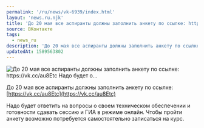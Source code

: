 ```yaml
---
permalink: '/ru/news/vk-6939/index.html'
layout: 'news.ru.njk'
title: 'До 20 мая все аспиранты должны заполнить анкету по ссылке: https://vk.cc/au8Etc    Надо будет о…'
source: ВКонтакте
tags:
  - news_ru
description: 'До 20 мая все аспиранты должны заполнить анкету по ссылке: https://vk.cc/au8Etc    Надо будет о…'
updatedAt: 1589563802
---
```

![До 20 мая все аспиранты должны заполнить анкету по ссылке: https://vk.cc/au8Etc    Надо будет о…](https://sun9-53.userapi.com/impg/c857724/v857724935/1f0442/l8jlLQpghsI.jpg?size=600x375&quality=96&proxy=1&sign=ae1f9cac6ea0d5cfd30d59c3e8df02fd&c_uniq_tag=6YMgpUha0iaZVmrbT99jbTnPV1jfJ99gZJ_iIqJC6ts&type=album)

До 20 мая все аспиранты должны заполнить анкету по ссылке: [https://vk.cc/au8Etc](https://vk.cc/au8Etc)

Надо будет ответить на вопросы о своем техническом обеспечении и готовности сдавать сессию и ГИА в режиме онлайн. Чтобы пройти анкету возможно потребуется самостоятельно записаться на курс.

